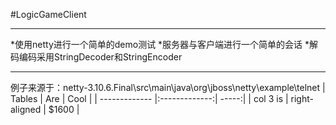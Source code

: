 #LogicGameClient
***
*使用netty进行一个简单的demo测试
*服务器与客户端进行一个简单的会话
*解码编码采用StringDecoder和StringEncoder
***
例子来源于：netty-3.10.6.Final\src\main\java\org\jboss\netty\example\telnet
| Tables        | Are           | Cool  |
| ------------- |:-------------:| -----:|
| col 3 is      | right-aligned | $1600 |
